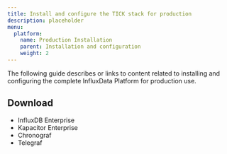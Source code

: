 ```yaml
---
title: Install and configure the TICK stack for production
description: placeholder
menu:
  platform:
    name: Production Installation
    parent: Installation and configuration
    weight: 2
---
```


The following guide describes or links to content related to installing and configuring the complete InfluxData Platform for production use.

## Download

* InfluxDB Enterprise
* Kapacitor Enterprise
* Chronograf
* Telegraf


##
